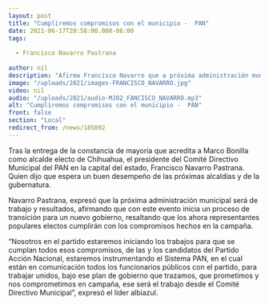 ```yaml
---
layout: post
title: "Cumpliremos compromisos con el municipio -  PAN"
date: 2021-06-17T20:58:00.000-06:00
tags:
  
  - Francisco Navarro Pastrana
  
author: nil
description: "Afirma Francisco Navarro que a próxima administración municipal será de trabajo y resultados."
image: "/uploads/2021/images-FRANCISCO_NAVARRO.jpg"
video: nil
audio: "/uploads/2021/audio-MJ02_FANCISCO_NAVARRO.mp3"
alt: "Cumpliremos compromisos con el municipio -  PAN"
front: false
section: "Local"
redirect_from: /news/185092
---
```


Tras la entrega de la constancia de mayoría que acredita a Marco Bonilla como alcalde electo de Chihuahua, el presidente del Comité Directivo Municipal del PAN en la capital del estado, Francisco Navarro Pastrana. Quien dijo que espera un buen desempeño de las próximas alcaldías y de la gubernatura.

Navarro Pastrana, expresó que la próxima administración municipal será de trabajo y resultados, afirmando que con este evento  inicia un proceso de transición para un nuevo gobierno, resaltando que los ahora representantes populares electos cumplirán con los compromisos hechos en la campaña.

“Nosotros en el partido estaremos iniciando los trabajos para que se cumplan todos esos compromisos, de las y los candidatos del Partido Acción Nacional, estaremos instrumentando el Sistema PAN, en el cual están en comunicación todos los funcionarios públicos con el partido, para trabajar unidos, bajo ese plan de gobierno que trazamos, que prometimos y nos comprometimos en campaña, ese será el trabajo desde el Comité Directivo Municipal”, expresó el líder albiazul.
